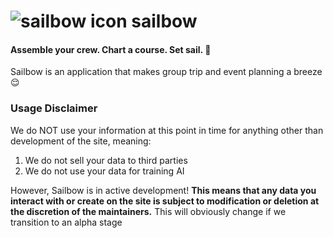 # ![sailbow icon](public/icon.svg)  sailbow

#### Assemble your crew. Chart a course. Set sail. 🌊

Sailbow is an application that makes group trip and event planning a breeze 😌

### **Usage Disclaimer**
We do NOT use your information at this point in time for anything other than development of the site, meaning:
1. We do not sell your data to third parties
2. We do not use your data for training AI

However, Sailbow is in active development! **This means that any data you interact with or create on the site is subject to modification or deletion at the discretion of the maintainers.** This will obviously change if we transition to an alpha stage